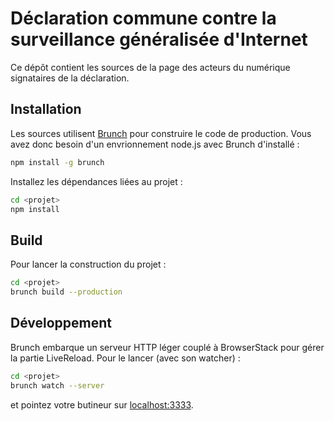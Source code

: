 # Déclaration commune contre la surveillance généralisée d'Internet

Ce dépôt contient les sources de la page des acteurs du numérique signataires de la déclaration.


## Installation

Les sources utilisent [Brunch](http://brunch.io/) pour construire le code de production. Vous avez donc besoin d'un envrionnement node.js avec Brunch d'installé :

```sh
npm install -g brunch
```

Installez les dépendances liées au projet :

```sh
cd <projet>
npm install
```


## Build

Pour lancer la construction du projet :

```sh
cd <projet>
brunch build --production
```


## Développement

Brunch embarque un serveur HTTP léger couplé à BrowserStack pour gérer la partie LiveReload. Pour le lancer (avec son watcher) :

```sh
cd <projet>
brunch watch --server
```

et pointez votre butineur sur [localhost:3333](http://localhost:3333/).
